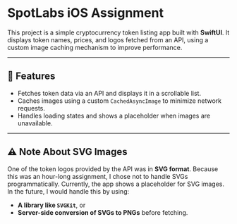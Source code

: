 # SpotLabs iOS Assignment

This project is a simple cryptocurrency token listing app built with **SwiftUI**. It displays token names, prices, and logos fetched from an API, using a custom image caching mechanism to improve performance.

---

## 🚀 Features
- Fetches token data via an API and displays it in a scrollable list.
- Caches images using a custom `CachedAsyncImage` to minimize network requests.
- Handles loading states and shows a placeholder when images are unavailable.

---

## ⚠️ Note About SVG Images
One of the token logos provided by the API was in **SVG format**. Because this was an hour-long assignment, I chose not to handle SVGs programmatically. Currently, the app shows a placeholder for SVG images.
In the future, I would handle this by using:
- **A library like `SVGKit`**, or
- **Server-side conversion of SVGs to PNGs** before fetching.
